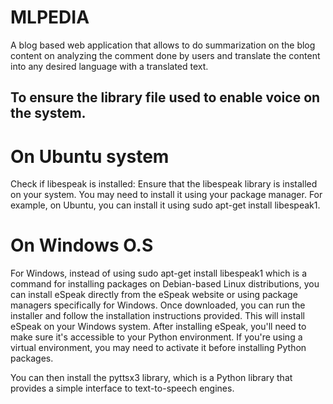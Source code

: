 # MLPEDIA
A blog based web application that allows to do summarization on the blog content on analyzing the comment done by users and translate the content into any desired language with a translated text.

## To ensure the library file used to enable voice on the system.
# On Ubuntu system
Check if libespeak is installed: Ensure that the libespeak library is installed on your system. You may need to install it using your package manager. For example, on Ubuntu, you can install it using sudo apt-get install libespeak1.

# On Windows O.S
For Windows, instead of using sudo apt-get install libespeak1 which is a command for installing packages on Debian-based Linux distributions, you can install eSpeak directly from the eSpeak website or using package managers specifically for Windows. Once downloaded, you can run the installer and follow the installation instructions provided. This will install eSpeak on your Windows system. After installing eSpeak, you'll need to make sure it's accessible to your Python environment. If you're using a virtual environment, you may need to activate it before installing Python packages.

You can then install the pyttsx3 library, which is a Python library that provides a simple interface to text-to-speech engines. 
